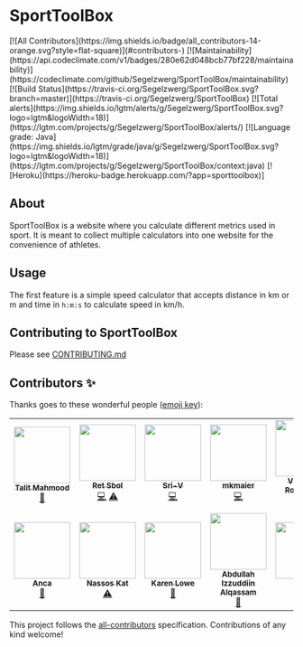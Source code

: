 # SportToolBox
<!-- ALL-CONTRIBUTORS-BADGE:START - Do not remove or modify this section -->[![All Contributors](https://img.shields.io/badge/all_contributors-14-orange.svg?style=flat-square)](#contributors-)<!-- ALL-CONTRIBUTORS-BADGE:END --> [![Maintainability](https://api.codeclimate.com/v1/badges/280e62d048bcb77bf228/maintainability)](https://codeclimate.com/github/Segelzwerg/SportToolBox/maintainability) [![Build Status](https://travis-ci.org/Segelzwerg/SportToolBox.svg?branch=master)](https://travis-ci.org/Segelzwerg/SportToolBox) [![Total alerts](https://img.shields.io/lgtm/alerts/g/Segelzwerg/SportToolBox.svg?logo=lgtm&logoWidth=18)](https://lgtm.com/projects/g/Segelzwerg/SportToolBox/alerts/) [![Language grade: Java](https://img.shields.io/lgtm/grade/java/g/Segelzwerg/SportToolBox.svg?logo=lgtm&logoWidth=18)](https://lgtm.com/projects/g/Segelzwerg/SportToolBox/context:java) [![Heroku](https://heroku-badge.herokuapp.com/?app=sporttoolbox)]

## About
SportToolBox is a website where you calculate different metrics used in sport. It is meant to collect multiple calculators into one website for the convenience of athletes.

## Usage

The first feature is a simple speed calculator that accepts distance in km or m and time in ```h:m:s``` to calculate speed in km/h.

## Contributing to SportToolBox

Please see [CONTRIBUTING.md](CONTRIBUTING.md)

## Contributors ✨

Thanks goes to these wonderful people ([emoji key](https://allcontributors.org/docs/en/emoji-key)):

<!-- ALL-CONTRIBUTORS-LIST:START - Do not remove or modify this section -->
<!-- prettier-ignore-start -->
<!-- markdownlint-disable -->
<table>
  <tr>
    <td align="center"><a href="http://www.TalitMahmood.TK"><img src="https://avatars3.githubusercontent.com/u/7698562?v=4" width="100px;" alt=""/><br /><sub><b>Talit Mahmood</b></sub></a><br /><a href="https://github.com/Segelzwerg/SportToolBox/commits?author=talitm555" title="Documentation">📖</a></td>
    <td align="center"><a href="https://github.com/retsbol"><img src="https://avatars3.githubusercontent.com/u/56402614?v=4" width="100px;" alt=""/><br /><sub><b>Ret Sbol</b></sub></a><br /><a href="https://github.com/Segelzwerg/SportToolBox/commits?author=retsbol" title="Code">💻</a> <a href="https://github.com/Segelzwerg/SportToolBox/commits?author=retsbol" title="Tests">⚠️</a></td>
    <td align="center"><a href="https://github.com/Sri-V"><img src="https://avatars2.githubusercontent.com/u/37359582?v=4" width="100px;" alt=""/><br /><sub><b>Sri-V</b></sub></a><br /><a href="https://github.com/Segelzwerg/SportToolBox/commits?author=Sri-V" title="Code">💻</a></td>
    <td align="center"><a href="https://github.com/mkmaier"><img src="https://avatars0.githubusercontent.com/u/15357854?v=4" width="100px;" alt=""/><br /><sub><b>mkmaier</b></sub></a><br /><a href="https://github.com/Segelzwerg/SportToolBox/commits?author=mkmaier" title="Code">💻</a></td>
    <td align="center"><a href="http://blog.bit-man.guru/"><img src="https://avatars2.githubusercontent.com/u/70292?v=4" width="100px;" alt=""/><br /><sub><b>Víctor A. Rodríguez</b></sub></a><br /><a href="#infra-bit-man" title="Infrastructure (Hosting, Build-Tools, etc)">🚇</a></td>
    <td align="center"><a href="https://github.com/qzxclkj"><img src="https://avatars1.githubusercontent.com/u/7895041?v=4" width="100px;" alt=""/><br /><sub><b>Trevor Lai</b></sub></a><br /><a href="https://github.com/Segelzwerg/SportToolBox/commits?author=qzxclkj" title="Documentation">📖</a> <a href="https://github.com/Segelzwerg/SportToolBox/commits?author=qzxclkj" title="Tests">⚠️</a></td>
    <td align="center"><a href="https://github.com/maximusKon"><img src="https://avatars1.githubusercontent.com/u/28565433?v=4" width="100px;" alt=""/><br /><sub><b>Konstantin</b></sub></a><br /><a href="https://github.com/Segelzwerg/SportToolBox/commits?author=maximusKon" title="Documentation">📖</a></td>
  </tr>
  <tr>
    <td align="center"><a href="https://github.com/Anca07"><img src="https://avatars0.githubusercontent.com/u/18334788?v=4" width="100px;" alt=""/><br /><sub><b>Anca</b></sub></a><br /><a href="#design-Anca07" title="Design">🎨</a></td>
    <td align="center"><a href="https://github.com/katsadim"><img src="https://avatars3.githubusercontent.com/u/16381881?v=4" width="100px;" alt=""/><br /><sub><b>Nassos Kat</b></sub></a><br /><a href="https://github.com/Segelzwerg/SportToolBox/commits?author=katsadim" title="Tests">⚠️</a></td>
    <td align="center"><a href="https://github.com/karenjoycelowe"><img src="https://avatars2.githubusercontent.com/u/1900340?v=4" width="100px;" alt=""/><br /><sub><b>Karen Lowe</b></sub></a><br /><a href="https://github.com/Segelzwerg/SportToolBox/commits?author=karenjoycelowe" title="Documentation">📖</a></td>
    <td align="center"><a href="https://github.com/abdullahizzuddiin"><img src="https://avatars2.githubusercontent.com/u/6801853?v=4" width="100px;" alt=""/><br /><sub><b>Abdullah Izzuddiin Alqassam</b></sub></a><br /><a href="https://github.com/Segelzwerg/SportToolBox/commits?author=abdullahizzuddiin" title="Documentation">📖</a></td>
    <td align="center"><a href="https://github.com/rods-honorio"><img src="https://avatars1.githubusercontent.com/u/7158377?v=4" width="100px;" alt=""/><br /><sub><b>Rods</b></sub></a><br /><a href="https://github.com/Segelzwerg/SportToolBox/commits?author=rods-honorio" title="Tests">⚠️</a></td>
    <td align="center"><a href="https://github.com/GledsonAfonso"><img src="https://avatars1.githubusercontent.com/u/17538186?v=4" width="100px;" alt=""/><br /><sub><b>Gledson Afonso</b></sub></a><br /><a href="https://github.com/Segelzwerg/SportToolBox/commits?author=GledsonAfonso" title="Code">💻</a></td>
    <td align="center"><a href="https://github.com/zoluu"><img src="https://avatars1.githubusercontent.com/u/53238391?v=4" width="100px;" alt=""/><br /><sub><b>zoluu</b></sub></a><br /><a href="https://github.com/Segelzwerg/SportToolBox/commits?author=zoluu" title="Documentation">📖</a></td>
  </tr>
</table>

<!-- markdownlint-enable -->
<!-- prettier-ignore-end -->
<!-- ALL-CONTRIBUTORS-LIST:END -->

This project follows the [all-contributors](https://github.com/all-contributors/all-contributors) specification. Contributions of any kind welcome!
